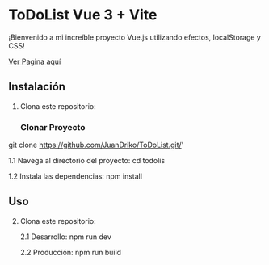 # ToDoList Vue 3 + Vite

¡Bienvenido a mi increíble proyecto Vue.js utilizando efectos, localStorage y CSS! 

<a href='https://github.com/JuanDriko/ToDoList.git/'>Ver Pagina aquí </a>

## Instalación

1. Clona este repositorio:

   <h3>Clonar Proyecto </h3>
  
  git clone https://github.com/JuanDriko/ToDoList.git/'

   1.1 Navega al directorio del proyecto:
   cd todolis
   
   1.2 Instala las dependencias:
   npm install   

   ## Uso
2. Clona este repositorio:

   2.1 Desarrollo:
   npm run dev
   
   2.2 Producción:
   npm run build
